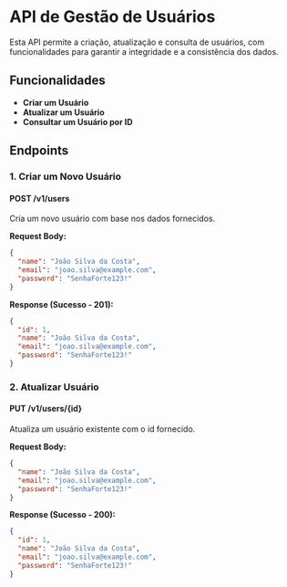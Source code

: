 # API de Gestão de Usuários

Esta API permite a criação, atualização e consulta de usuários, com funcionalidades para garantir a integridade e a consistência dos dados.

## Funcionalidades

- **Criar um Usuário**
- **Atualizar um Usuário**
- **Consultar um Usuário por ID**

## Endpoints

### 1. **Criar um Novo Usuário**

#### **POST /v1/users**

Cria um novo usuário com base nos dados fornecidos.

**Request Body:**
```json
{
  "name": "João Silva da Costa",
  "email": "joao.silva@example.com",
  "password": "SenhaForte123!"
}
```
**Response (Sucesso - 201):**
```json
{
  "id": 1,
  "name": "João Silva da Costa",
  "email": "joao.silva@example.com",
  "password": "SenhaForte123!"
}
```
### 2. **Atualizar Usuário**

#### **PUT /v1/users/{id}**

Atualiza um usuário existente com o id fornecido.

**Request Body:**
```json
{
  "name": "João Silva da Costa",
  "email": "joao.silva@example.com",
  "password": "SenhaForte123!"
}
```
**Response (Sucesso - 200):**
```json
{
  "id": 1,
  "name": "João Silva da Costa",
  "email": "joao.silva@example.com",
  "password": "SenhaForte123!"
}
```

